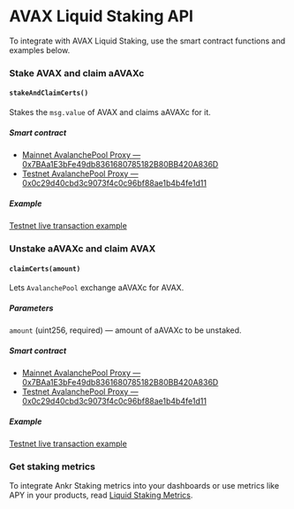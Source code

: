 # AVAX Liquid Staking API

To integrate with AVAX Liquid Staking, use the smart contract functions and examples below.

### Stake AVAX and claim aAVAXc

#### `stakeAndClaimCerts()`
 
Stakes the `msg.value` of AVAX and claims aAVAXc for it.

##### Smart contract

* [Mainnet AvalanchePool Proxy — 0x7BAa1E3bFe49db8361680785182B80BB420A836D](https://snowtrace.io/address/0x7BAa1E3bFe49db8361680785182B80BB420A836D)
* [Testnet AvalanchePool Proxy — 0x0c29d40cbd3c9073f4c0c96bf88ae1b4b4fe1d11](https://testnet.snowtrace.io/address/0x0c29d40cbd3c9073f4c0c96bf88ae1b4b4fe1d11)

##### Example

[Testnet live transaction example](https://testnet.snowtrace.io/tx/0x5213b7cda6dec4d6a40590f0450e9ee353319e15b7d95e437a1cb6cdb8f8c9af)

### Unstake aAVAXc and claim AVAX

#### `claimCerts(amount)`
 
Lets `AvalanchePool` exchange aAVAXc for AVAX.

##### Parameters 

`amount` (uint256, required) — amount of aAVAXc to be unstaked.

##### Smart contract

* [Mainnet AvalanchePool Proxy — 0x7BAa1E3bFe49db8361680785182B80BB420A836D](https://snowtrace.io/address/0x7BAa1E3bFe49db8361680785182B80BB420A836D)
* [Testnet AvalanchePool Proxy — 0x0c29d40cbd3c9073f4c0c96bf88ae1b4b4fe1d11](https://testnet.snowtrace.io/address/0x0c29d40cbd3c9073f4c0c96bf88ae1b4b4fe1d11)

##### Example

[Testnet live transaction example](https://testnet.snowtrace.io/tx/0xeefdad65e8d76e2b6f427e153710d60dd50e2b9f06aeed1bf0994e36ec09e5a1)


### Get staking metrics

To integrate Ankr Staking metrics into your dashboards or use metrics like APY in your products, read [Liquid Staking Metrics](/staking/for-integrators/restful-api/staking-metrics/).


